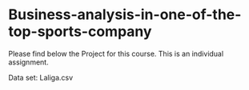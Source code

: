 # Business-analysis-in-one-of-the-top-sports-company

Please find below the Project for this course. This is an individual assignment. 

Data set: Laliga.csv

